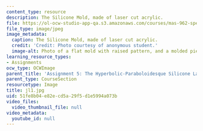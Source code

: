 ```yaml
---
content_type: resource
description: The Silicone Mold, made of laser cut acrylic.
file: https://ol-ocw-studio-app-qa.s3.amazonaws.com/courses/mas-962-special-topics-new-textiles-spring-2010/51fe8b04e82ecd5a29f5d1e5994a073b_jl1.jpg
file_type: image/jpeg
image_metadata:
  caption: The Silicone Mold, made of laser cut acrylic.
  credit: 'Credit: Photo courtesy of anonymous student.'
  image-alt: Photo of a flat mold with raised pattern, and a molded piece of silicone.
learning_resource_types:
- Assignments
ocw_type: OCWImage
parent_title: 'Assignment 5: The Hyperbolic-Paraboloidesque Silicone Lamp'
parent_type: CourseSection
resourcetype: Image
title: jl1.jpg
uid: 51fe8b04-e82e-cd5a-29f5-d1e5994a073b
video_files:
  video_thumbnail_file: null
video_metadata:
  youtube_id: null
---
```

